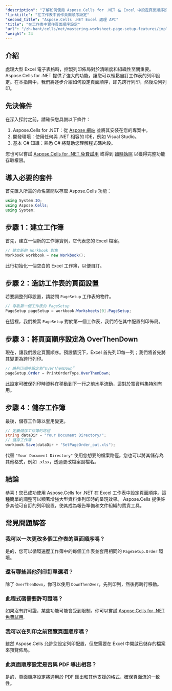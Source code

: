 ```yaml
---
"description": "了解如何使用 Aspose.Cells for .NET 在 Excel 中設定頁面順序設定。本逐步指南示範如何先跨行列印，然後沿列列印，以確保您的大型電子表格整齊地顯示在紙上。"
"linktitle": "在工作表中實作頁面順序設定"
"second_title": "Aspose.Cells .NET Excel 處理 API"
"title": "在工作表中實作頁面順序設定"
"url": "/zh-hant/cells/net/mastering-worksheet-page-setup-features/implement-page-order-settings/"
"weight": 24
---
```


## 介紹

處理大型 Excel 電子表格時，控製列印佈局對於清晰度和組織性至關重要。 Aspose.Cells for .NET 提供了強大的功能，讓您可以輕鬆自訂工作表的列印設定。在本指南中，我們將逐步介紹如何設定頁面順序，即先跨行列印，然後沿列列印。

## 先決條件

在深入探討之前，請確保您具備以下條件：

1. Aspose.Cells for .NET：從 [Aspose 網站](https://releases.aspose.com/cells/net/) 並將其安裝在您的專案中。
2. 開發環境：使用任何與 .NET 相容的 IDE，例如 Visual Studio。
3. 基本 C# 知識：熟悉 C# 將幫助您理解程式碼片段。

您也可以嘗試 [Aspose.Cells for .NET 免費試用](https://releases.aspose.com/) 或得到 [臨時執照](https://purchase.aspose.com/temporary-license/) 以獲得完整功能存取權限。

## 導入必要的套件

首先匯入所需的命名空間以存取 Aspose.Cells 功能：

```csharp
using System.IO;
using Aspose.Cells;
using System;
```

## 步驟 1：建立工作簿

首先，建立一個新的工作簿實例，它代表您的 Excel 檔案。

```csharp
// 建立新的 Workbook 對象
Workbook workbook = new Workbook();
```

此行初始化一個空白的 Excel 工作簿，以便自訂。

## 步驟 2：造訪工作表的頁面設置

若要調整列印設置，請訪問 `PageSetup` 工作表的物件。

```csharp
// 存取第一個工作表的 PageSetup
PageSetup pageSetup = workbook.Worksheets[0].PageSetup;
```

在這裡，我們檢索 `PageSetup` 對於第一個工作表，我們將在其中配置列印佈局。

## 步驟 3：將頁面順序設定為 OverThenDown

現在，讓我們設定頁面順序。預設情況下，Excel 首先列印每一列；我們將首先將其變更為跨行列印。

```csharp
// 將列印順序設定為“OverThenDown”
pageSetup.Order = PrintOrderType.OverThenDown;
```

此設定可確保列印時資料在移動到下一行之前水平流動，這對於寬資料集特別有用。

## 步驟 4：儲存工作簿

最後，儲存工作簿以套用變更。

```csharp
// 定義儲存工作簿的路徑
string dataDir = "Your Document Directory/";
// 儲存工作簿
workbook.Save(dataDir + "SetPageOrder_out.xls");
```

代替 `"Your Document Directory"` 使用您想要的檔案路徑。您也可以將其儲存為其他格式，例如 `.xlsx`，透過更改檔案副檔名。

## 結論

恭喜！您已成功使用 Aspose.Cells for .NET 在 Excel 工作表中設定頁面順序。這種簡單的調整可以顯著增強大型資料集列印時的呈現效果。 Aspose.Cells 提供許多其他可自訂的列印設置，使其成為報告準備和文件組織的寶貴工具。

## 常見問題解答

### 我可以一次更改多個工作表的頁面順序嗎？

是的，您可以循環遍歷工作簿中的每個工作表並套用相同的 `PageSetup.Order` 環境。

### 還有哪些其他列印訂單選項？

除了 `OverThenDown`，你可以使用 `DownThenOver`，先列印列，然後再跨行移動。

### 此程式碼需要許可證嗎？

如果沒有許可證，某些功能可能會受到限制。你可以嘗試 [Aspose.Cells for .NET 免費試用](https://releases。aspose.com/).

### 我可以在列印之前預覽頁面順序嗎？

雖然 Aspose.Cells 允許您設定列印配置，但您需要在 Excel 中開啟已儲存的檔案來預覽佈局。

### 此頁面順序設定是否與 PDF 導出相容？

是的，頁面順序設定將適用於 PDF 匯出和其他支援的格式，確保頁面流的一致性。